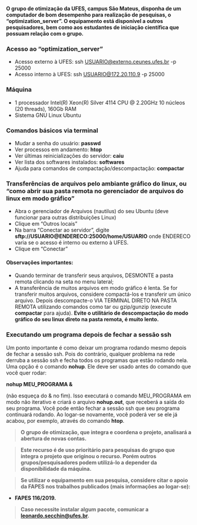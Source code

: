<!-- ## ATENÇÃO: SERVIDOR INDISPONÍVEL NO MOMENTO. Não há previsão para o retorno. -->

**O grupo de otimização da UFES, campus São Mateus, disponha de um computador de bom desempenho para realização de pesquisas, o “optimization_server”. O equipamento está disponível a outros pesquisadores, bem como aos estudantes de iniciação científica que possuam relação com o grupo.**

### Acesso ao “optimization_server”

- Acesso externo à UFES: ssh USUARIO@externo.ceunes.ufes.br -p 25000
- Acesso interno à UFES: ssh USUARIO@172.20.110.9 -p 25000

### Máquina

- 1 processador Intel(R) Xeon(R) Silver 4114 CPU @ 2.20GHz 10 núcleos (20 threads), 160Gb RAM
- Sistema GNU Linux Ubuntu

### Comandos básicos via terminal

- Mudar a senha do usuário: **passwd**
- Ver processos em andamento: **htop**
- Ver últimas reinicializações do servidor: **caiu**
- Ver lista dos softwares instalados: **softwares**
- Ajuda para comandos de compactação/descompactação: **compactar**

### Transferências de arquivos pelo ambiante gráfico do linux, ou “como abrir sua pasta remota no gerenciador de arquivos do linux em modo gráfico”

- Abra o gerenciador de Arquivos (nautilus) do seu Ubuntu (deve funcionar para outras distribuições Linux)
- Clique em “Outros locais”
- Na barra “Conectar ao servidor”, digite **sftp://USUARIO@ENDERECO:25000/home/USUARIO** onde ENDERECO varia se o acesso é interno ou externo à UFES.
- Clique em “Conectar”

#### Observações importantes:

- Quando terminar de transferir seus arquivos, DESMONTE a pasta remota clicando na seta no menu lateral;
- A transferência de muitos arquivos em modo gráfico é lenta. Se for transferir muitos arquivos, considere compactá-los e transferir um único arquivo.
Depois descompacte-o VIA TERMINAL DIRETO NA PASTA REMOTA utilizando comandos como tar ou gzip/gunzip (execute **compactar** para ajuda).
**Evite o utilitário de descompactação do modo gráfico do seu linux direto na pasta remota, é muito lento.**

### Executando um programa depois de fechar a sessão ssh

Um ponto importante é como deixar um programa rodando mesmo depois de fechar a sessão ssh. Pois do contrário, qualquer problema na rede derruba a sessão ssh e fecha todos os programas que estão rodando nela. Uma opção é o comando **nohup**. Ele deve ser usado antes do 
comando que você quer rodar:

**nohup MEU_PROGRAMA &**

(não esqueça do & no fim). Isso executará o comando MEU_PROGRAMA em modo não iterativo e criará o arquivo **nohup.out**, que receberá 
a saída do seu programa. Você pode então fechar a sessão ssh que seu programa continuará rodando. Ao logar-se novamente, você poderá ver se ele 
já acabou, por exemplo, através do comando **htop**.

> **O grupo de otimização, que integra e coordena o projeto, analisará a abertura de novas contas.**

> **Este recurso é de uso prioritário para pesquisas do grupo que integra o projeto que originou o recurso. 
Porém outros grupos/pesquisadores podem utilizá-lo a depender da disponibilidade da máquina.**

> **Se utilizar o equipamento em sua pesquisa, considere citar o apoio da FAPES nos trabalhos publicados (mais informações ao logar-se):**
- **FAPES 116/2019.**

> **Caso necessite instalar algum pacote, comunicar a leonardo.secchin@ufes.br.**
